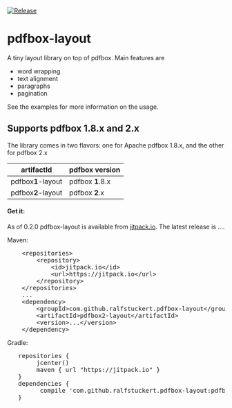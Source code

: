 [![Release](https://jitpack.io/v/ralfstuckert/pdfbox-layout.svg)](https://jitpack.io/#ralfstuckert/pdfbox-layout)

# pdfbox-layout
A tiny layout library on top of pdfbox. Main features are

* word wrapping
* text alignment
* paragraphs 
* pagination

See the examples for more information on the usage. 

## Supports pdfbox 1.8.x and 2.x
The library comes in two flavors: one for Apache pdfbox 1.8.x, and the other for pdfbox 2.x

artifactId | pdfbox version
---------- | -------------
pdfbox**1**-layout | pdfbox **1**.8.x
pdfbox**2**-layout | pdfbox **2**.x


#### Get it:

As of 0.2.0 pdfbox-layout is available from [jitpack.io](https://jitpack.io/#ralfstuckert/pdfbox-layout). 
The latest release is <span class="latest_release">...</span>.

Maven:

<div class="highlight highlight-text-xml"><pre>    &lt;<span class="pl-ent">repositories</span>&gt;
        &lt;<span class="pl-ent">repository</span>&gt;
            &lt;<span class="pl-ent">id</span>&gt;jitpack.io&lt;/<span class="pl-ent">id</span>&gt;
            &lt;<span class="pl-ent">url</span>&gt;https://jitpack.io&lt;/<span class="pl-ent">url</span>&gt;
        &lt;/<span class="pl-ent">repository</span>&gt;
    &lt;/<span class="pl-ent">repositories</span>&gt;
    ...
    &lt;<span class="pl-ent">dependency</span>&gt;
        &lt;<span class="pl-ent">groupId</span>&gt;com.github.ralfstuckert.pdfbox-layout&lt;/<span class="pl-ent">groupId</span>&gt;
        &lt;<span class="pl-ent">artifactId</span>&gt;pdfbox2-layout&lt;/<span class="pl-ent">artifactId</span>&gt;
        &lt;<span class="pl-ent">version</span>&gt;<span class="latest_release">...</span>&lt;/<span class="pl-ent">version</span>&gt;
    &lt;/<span class="pl-ent">dependency</span>&gt;</pre></div>

Gradle:

<div class="highlight highlight-source-groovy-gradle"><pre>   <span class="pl-en">repositories</span> { 
        jcenter()
        maven { url <span class="pl-s"><span class="pl-pds">"</span>https://jitpack.io<span class="pl-pds">"</span></span> }
   }
   <span class="pl-en">dependencies</span> {
         compile <span class="pl-s"><span class="pl-pds">'</span>com.github.ralfstuckert.pdfbox-layout:pdfbox2-layout:<span class="latest_release">...</span><span class="pl-pds">'</span></span>
   }</pre></div>
</article>
  </div>


<!-- Add this script to update "latest_release" span to latest version -->
<script>
      var user = 'ralfstuckert'; 
      var repo = 'pdfbox-layout'
      
      var xmlhttp = new XMLHttpRequest();
      xmlhttp.onreadystatechange = function() {
          if (xmlhttp.readyState == 4 && xmlhttp.status == 200) {
              var myArr = JSON.parse(xmlhttp.responseText);
              populateRelease(myArr);
          }
      }
      xmlhttp.open("GET", "https://api.github.com/repos/" user + "/" + repo + "/releases", true);
      xmlhttp.send();
      
      function populateRelease(arr) {
          var release = arr[0].tag_name;
          document.getElementsByClassName ("latest_release").innerHTML = release;
      }
</script>

